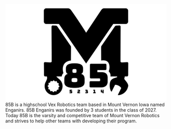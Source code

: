 <img src="docs/asset/banner.jpg">
85B is a highschool Vex Robotics team based in Mount Vernon Iowa named Enganirs. 85B Enganirs was founded by 3 students in the class of 2027. Today 85B is the varsity and competitive team of Mount Vernon Robotics and strives to help other teams with developing their program.
